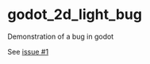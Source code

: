 # godot_2d_light_bug
Demonstration of a bug in godot

See [issue #1](https://github.com/jmdejong/godot_2d_light_bug/issues/1)
